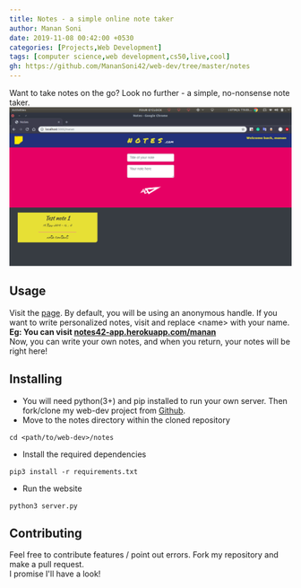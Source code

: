 ```yaml
---
title: Notes - a simple online note taker
author: Manan Soni
date: 2019-11-08 00:42:00 +0530
categories: [Projects,Web Development]
tags: [computer science,web development,cs50,live,cool]
gh: https://github.com/MananSoni42/web-dev/tree/master/notes
---
```


Want to take notes on the go? Look no further - a simple, no-nonsense note taker.
![screen](/assets/img/projects/webD/notes.png)

## Usage
Visit the [page](https://notes42-app.herokuapp.com/). By default, you will be using an anonymous handle. If you want to write personalized notes, visit and replace \<name\> with your name.  
**Eg: You can visit [notes42-app.herokuapp.com/manan](https://notes42-app.herokuapp.com/manan)**  
Now, you can write your own notes, and when you return, your notes will be right here!

## Installing
* You will need python(3+) and pip installed to run your own server. Then fork/clone my web-dev project from [Github](https://github.com/MananSoni42/web-dev).
* Move to the notes directory within the cloned repository   
```terminal
cd <path/to/web-dev>/notes  
```
* Install the required dependencies  
```terminal
pip3 install -r requirements.txt
```
* Run the website
```terminal
python3 server.py
```

## Contributing
Feel free to contribute features / point out errors. Fork my repository and make a pull request.  
I promise I'll have a look!
